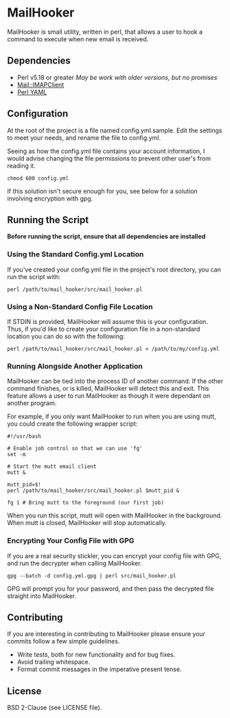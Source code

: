 # MailHooker #

MailHooker is small utility, written in perl, that allows a user to hook a
command to execute when new email is received.

## Dependencies ##

- Perl v5.18 or greater *May be work with older versions, but no promises*
- [Mail::IMAPClient](http://search.cpan.org/~plobbes/Mail-IMAPClient-3.35/)
- [Perl YAML](http://search.cpan.org/dist/YAML/)

## Configuration ##

At the root of the project is a file named config.yml.sample. Edit the
settings to meet your needs, and rename the file to config.yml.

Seeing as how the config.yml file contains your account information, I would
advise changing the file permissions to prevent other user's from reading it.

    chmod 600 config.yml

If this solution isn't secure enough for you, see below for a solution
involving encryption with gpg.

## Running the Script ##

**Before running the script, ensure that all dependencies are installed**

### Using the Standard Config.yml Location ###

If you've created your config.yml file in the project's root directory, you
can run the script with:

    perl /path/to/mail_hooker/src/mail_hooker.pl

### Using a Non-Standard Config File Location ###

If STDIN is provided, MailHooker will assume this is your configuration. Thus,
if you'd like to create your configuration file in a non-standard location you
can do so with the following:

    perl /path/to/mail_hooker/src/mail_hooker.pl < /path/to/my/config.yml

### Running Alongside Another Application ###

MailHooker can be tied into the process ID of another command. If the other
command finishes, or is killed, MailHooker will detect this and exit. This
feature allows a user to run MailHooker as though it were dependant on
another program.

For example, if you only want MailHooker to run when you are using mutt,
you could create the following wrapper script:

    #!/usr/bash

    # Enable job control so that we can use 'fg'
    set -m

    # Start the mutt email client
    mutt &

    mutt_pid=$!
    perl /path/to/mail_hooker/src/mail_hooker.pl $mutt_pid &

    fg 1 # Bring mutt to the foreground (our first job)

When you run this script, mutt will open with MailHooker in the background.
When mutt is closed, MailHooker will stop automatically.

### Encrypting Your Config File with GPG ###

If you are a real security stickler, you can encrypt your config file with
GPG, and run the decrypter when calling MailHooker.

    gpg --batch -d config.yml.gpg | perl src/mail_hooker.pl

GPG will prompt you for your password, and then pass the decrypted file
straight into MailHooker.

## Contributing ##

If you are interesting in contributing to MailHooker please ensure your
commits follow a few simple guidelines.

- Write tests, both for new functionality and for bug fixes.
- Avoid trailing whitespace.
- Format commit messages in the imperative present tense.

## License ##

BSD 2-Clause (see LICENSE file).
